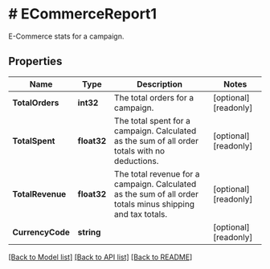 # # ECommerceReport1
E-Commerce stats for a campaign.

## Properties 


Name | Type | Description | Notes
------------ | ------------- | ------------- | -------------
**TotalOrders**| **int32** | The total orders for a campaign.  | [optional] [readonly]
**TotalSpent**| **float32** | The total spent for a campaign. Calculated as the sum of all order totals with no deductions.  | [optional] [readonly]
**TotalRevenue**| **float32** | The total revenue for a campaign. Calculated as the sum of all order totals minus shipping and tax totals.  | [optional] [readonly]
**CurrencyCode**| **string** |   | [optional] [readonly]


[[Back to Model list]](../../README.md#models) [[Back to API list]](../../README.md#endpoints) [[Back to README]](../../README.md)

